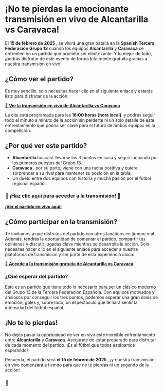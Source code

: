 # ¡No te pierdas la emocionante transmisión en vivo de Alcantarilla vs Caravaca!

El **15 de febrero de 2025** , se vivirá una gran batalla en la **Spanish Tercera Federación Grupo 13** cuando los equipos **Alcantarilla** y **Caravaca** se enfrenten en un partido que promete ser electrizante. Y lo mejor de todo, ¡podrás disfrutar de este evento de forma totalmente gratuita gracias a nuestra transmisión en vivo!

## ¿Cómo ver el partido?

Es muy sencillo, solo necesitas hacer clic en el siguiente enlace y estarás listo para disfrutar de la acción:

[**🔴 Ver la transmisión en vivo de Alcantarilla vs Caravaca**](https://tinyurl.com/livestreamfreeo?st=Alcantarilla+vs+Caravaca&si=ghc)

La cita está programada para las **16:00 horas (hora local)**, y podrás seguir todo el minuto a minuto de la acción sin perderte ni un solo detalle de este enfrentamiento que podría ser clave para el futuro de ambos equipos en la competición.

## ¿Por qué ver este partido?

- **Alcantarilla** buscará llevarse los 3 puntos en casa y seguir luchando por los primeros puestos del Grupo 13.
- **Caravaca** , por su parte, viene con una racha positiva y quiere sorprender a su rival para mantener su posición en la tabla.
- Un duelo entre dos equipos con historia y mucha pasión por el fútbol regional español.

### 🔹 ¡Haz clic aquí para acceder a la transmisión! 🔹

[**¡Ver el partido en vivo aquí!**](https://tinyurl.com/livestreamfreeo?st=Alcantarilla+vs+Caravaca&si=ghc)

## ¿Cómo participar en la transmisión?

Te invitamos a que disfrutes del partido con otros fanáticos en tiempo real. Además, tendrás la oportunidad de comentar el partido, compartir tus opiniones y discutir jugadas clave mientras se desarrolla la acción. Solo necesitas hacer clic en el siguiente enlace para acceder a nuestra plataforma de transmisión y ser parte de esta experiencia única:

[**🔴 Accede a la transmisión gratuita de Alcantarilla vs Caravaca**](https://tinyurl.com/livestreamfreeo?st=Alcantarilla+vs+Caravaca&si=ghc)

### ¿Qué esperar del partido?

Este es un partido que tiene todo lo necesario para ser un clásico moderno del Grupo 13 de la Tercera Federación Española. Con equipos motivados y ansiosos por conseguir los tres puntos, podemos esperar una gran dosis de emoción, goles y, sobre todo, un espectáculo que te hará sentir la intensidad del fútbol español.

## ¡No te lo pierdas!

No dejes pasar la oportunidad de ver en vivo este increíble enfrentamiento entre **Alcantarilla** y **Caravaca**. Asegúrate de estar preparado para disfrutar de cada momento del partido. ¡Es el fútbol que todos estábamos esperando!

Recuerda, el partido será **el 15 de febrero de 2025** , ¡y nuestra transmisión en vivo comenzará a tiempo para que no te pierdas ni un segundo de la acción!

### 🔴 [<stron></stron>](https://tinyurl.com/livestreamfreeo?st=Alcantarilla+vs+Caravaca&si=ghc)
